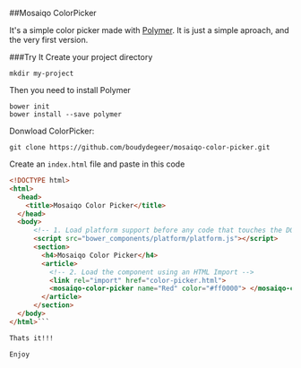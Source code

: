 ##Mosaiqo ColorPicker

It's a simple color picker made with [Polymer](http://www.polymer-project.org/).
It is just a simple aproach, and the very first version.

###Try It
Create your project directory
    
    mkdir my-project


Then you need to install Polymer
    
    bower init
    bower install --save polymer


Donwload ColorPicker:

    git clone https://github.com/boudydegeer/mosaiqo-color-picker.git


Create an `index.html` file and paste in this code
    
```html
<!DOCTYPE html>
<html>
  <head>
    <title>Mosaiqo Color Picker</title>
  </head>
  <body>
      <!-- 1. Load platform support before any code that touches the DOM. -->
      <script src="bower_components/platform/platform.js"></script>
      <section>
        <h4>Mosaiqo Color Picker</h4>
        <article>
          <!-- 2. Load the component using an HTML Import -->
          <link rel="import" href="color-picker.html">
          <mosaiqo-color-picker name="Red" color="#ff0000"> </mosaiqo-color-picker>
        </article>
      </section>
  </body>
</html>```

Thats it!!!

Enjoy